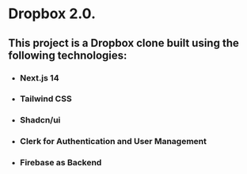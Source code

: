 # Dropbox 2.0.

## This project is a Dropbox clone built using the following technologies:

- ### Next.js 14

- ### Tailwind CSS

- ### Shadcn/ui

- ### Clerk for Authentication and User Management

- ### Firebase as Backend
